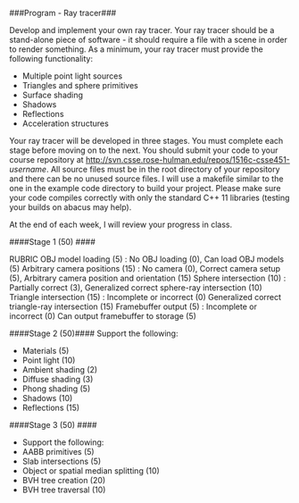 ###Program - Ray tracer###

Develop and implement your own ray tracer. Your ray tracer should be a stand-alone piece of software - it should require a file with a scene in order to render something. As a minimum, your ray tracer must provide the following functionality:

* Multiple point light sources
* Triangles and sphere primitives
* Surface shading
* Shadows
* Reflections
* Acceleration structures

Your ray tracer will be developed in three stages. You must complete each stage before moving on to the next. You should submit your code to your course repository at <a href="http://svn.csse.rose-hulman.edu/repos/1516c-csse451-username">http://svn.csse.rose-hulman.edu/repos/1516c-csse451-<em>username</em></a>. All source files must be in the root directory of your repository and there can be no unused source files. I will use a makefile similar to the one in the example code directory to build your project. Please make sure your code compiles correctly with only the standard C++ 11 libraries (testing your builds on abacus may help).

At the end of each week, I will review your progress in class.

<div class="pagebreak"></div>
<!--? printHWAuthorBlanks(); ?-->


####Stage 1 (50) ####

RUBRIC
OBJ model loading (5) : No OBJ loading (0), Can load OBJ models (5)
Arbitrary camera positions (15) : No camera (0), Correct camera setup (5), Arbitrary camera position and orientation (15)
Sphere intersection (10) : Partially correct (3), Generalized correct sphere-ray intersection (10)
Triangle intersection (15) : Incomplete or incorrect (0) Generalized correct triangle-ray intersection (15)
Framebuffer output (5) : Incomplete or incorrect (0) Can output framebuffer to storage (5)

####Stage 2 (50)####
Support the following:
* Materials (5)
* Point light (10)
* Ambient shading (2)
* Diffuse shading (3)
* Phong shading (5)
* Shadows (10)
* Reflections (15)

####Stage 3 (50) ####
* Support the following:
* AABB primitives (5)
* Slab intersections (5)
* Object or spatial median splitting (10)
* BVH tree creation (20)
* BVH tree traversal (10)

